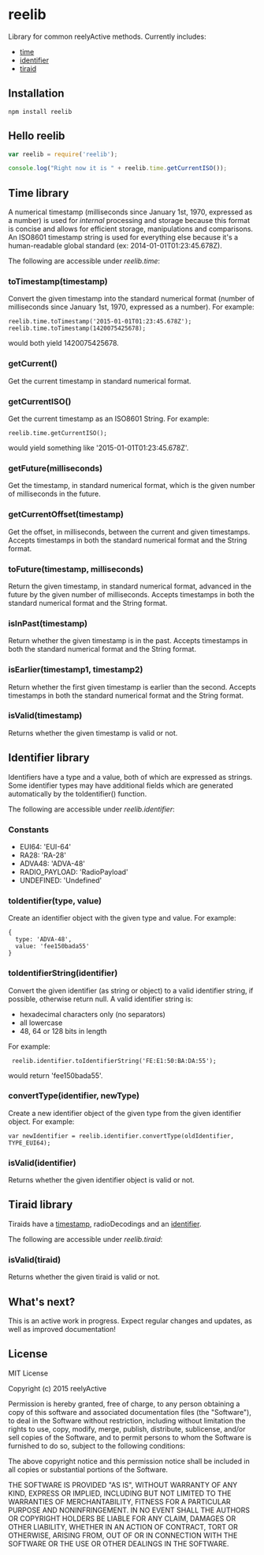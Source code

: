 reelib
======

Library for common reelyActive methods.  Currently includes:
- [time](#time-library)
- [identifier](#identifier-library)
- [tiraid](#tiraid-library)


Installation
------------

    npm install reelib


Hello reelib
------------

```javascript
var reelib = require('reelib');

console.log("Right now it is " + reelib.time.getCurrentISO());
```


Time library
------------

A numerical timestamp (milliseconds since January 1st, 1970, expressed as a number) is used for _internal_ processing and storage because this format is concise and allows for efficient storage, manipulations and comparisons.  An ISO8601 timestamp string is used for everything else because it's a human-readable global standard (ex: 2014-01-01T01:23:45.678Z).

The following are accessible under _reelib.time_:

### toTimestamp(timestamp)

Convert the given timestamp into the standard numerical format (number of milliseconds since January 1st, 1970, expressed as a number).  For example:

    reelib.time.toTimestamp('2015-01-01T01:23:45.678Z');
    reelib.time.toTimestamp(1420075425678);

would both yield 1420075425678.

### getCurrent()

Get the current timestamp in standard numerical format.

### getCurrentISO()

Get the current timestamp as an ISO8601 String.  For example:

    reelib.time.getCurrentISO();

would yield something like '2015-01-01T01:23:45.678Z'.

### getFuture(milliseconds)

Get the timestamp, in standard numerical format, which is the given number of milliseconds in the future.

### getCurrentOffset(timestamp)

Get the offset, in milliseconds, between the current and given timestamps.  Accepts timestamps in both the standard numerical format and the String format.

### toFuture(timestamp, milliseconds)

Return the given timestamp, in standard numerical format, advanced in the future by the given number of milliseconds.  Accepts timestamps in both the standard numerical format and the String format.

### isInPast(timestamp)

Return whether the given timestamp is in the past.  Accepts timestamps in both the standard numerical format and the String format.

### isEarlier(timestamp1, timestamp2)

Return whether the first given timestamp is earlier than the second.  Accepts timestamps in both the standard numerical format and the String format.

### isValid(timestamp)

Returns whether the given timestamp is valid or not.


Identifier library
------------------

Identifiers have a type and a value, both of which are expressed as strings.  Some identifier types may have additional fields which are generated automatically by the toIdentifier() function.

The following are accessible under _reelib.identifier_:

### Constants

- EUI64: 'EUI-64'
- RA28: 'RA-28'
- ADVA48: 'ADVA-48'
- RADIO_PAYLOAD: 'RadioPayload'
- UNDEFINED: 'Undefined'

### toIdentifier(type, value)

Create an identifier object with the given type and value.  For example:

    {
      type: 'ADVA-48',
      value: 'fee150bada55'
    }

### toIdentifierString(identifier)

Convert the given identifier (as string or object) to a valid identifier string, if possible, otherwise return null.  A valid identifier string is:
- hexadecimal characters only (no separators)
- all lowercase
- 48, 64 or 128 bits in length

For example:

     reelib.identifier.toIdentifierString('FE:E1:50:BA:DA:55');

would return 'fee150bada55'.

### convertType(identifier, newType)

Create a new identifier object of the given type from the given identifier object.  For example:

    var newIdentifier = reelib.identifier.convertType(oldIdentifier, TYPE_EUI64);

### isValid(identifier)

Returns whether the given identifier object is valid or not.


Tiraid library
--------------

Tiraids have a [timestamp](#time-library), radioDecodings and an [identifier](#identifier-library).

The following are accessible under _reelib.tiraid_:

### isValid(tiraid)

Returns whether the given tiraid is valid or not.


What's next?
------------

This is an active work in progress.  Expect regular changes and updates, as well as improved documentation!


License
-------

MIT License

Copyright (c) 2015 reelyActive

Permission is hereby granted, free of charge, to any person obtaining a copy of this software and associated documentation files (the "Software"), to deal in the Software without restriction, including without limitation the rights to use, copy, modify, merge, publish, distribute, sublicense, and/or sell copies of the Software, and to permit persons to whom the Software is furnished to do so, subject to the following conditions:

The above copyright notice and this permission notice shall be included in all copies or substantial portions of the Software.

THE SOFTWARE IS PROVIDED "AS IS", WITHOUT WARRANTY OF ANY KIND, EXPRESS OR 
IMPLIED, INCLUDING BUT NOT LIMITED TO THE WARRANTIES OF MERCHANTABILITY, 
FITNESS FOR A PARTICULAR PURPOSE AND NONINFRINGEMENT. IN NO EVENT SHALL THE 
AUTHORS OR COPYRIGHT HOLDERS BE LIABLE FOR ANY CLAIM, DAMAGES OR OTHER 
LIABILITY, WHETHER IN AN ACTION OF CONTRACT, TORT OR OTHERWISE, ARISING FROM, 
OUT OF OR IN CONNECTION WITH THE SOFTWARE OR THE USE OR OTHER DEALINGS IN 
THE SOFTWARE.

